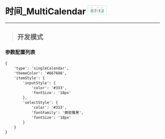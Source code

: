 # 时间\_MultiCalendar ![](/assets/Clock.png)

---

> ## 开发模式

### 参数配置列表

```
{
    'type': 'singleCalendar',
    'themeColor': '#667688',
    'itemStyle': {
        'inputStyle': {
            'color': '#333',
            'fontSize': '18px'
        },
        'selectStyle': {
            'color': '#333',
            'fontFamily': '微软雅黑',
            'fontSize': '18px'
        }
    }
}
```